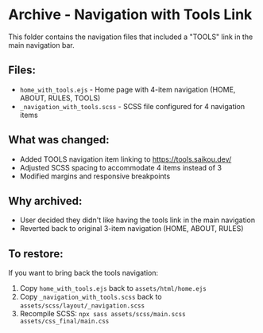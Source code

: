 # Archive - Navigation with Tools Link

This folder contains the navigation files that included a "TOOLS" link in the main navigation bar.

## Files:
- `home_with_tools.ejs` - Home page with 4-item navigation (HOME, ABOUT, RULES, TOOLS)
- `_navigation_with_tools.scss` - SCSS file configured for 4 navigation items

## What was changed:
- Added TOOLS navigation item linking to https://tools.saikou.dev/
- Adjusted SCSS spacing to accommodate 4 items instead of 3
- Modified margins and responsive breakpoints

## Why archived:
- User decided they didn't like having the tools link in the main navigation
- Reverted back to original 3-item navigation (HOME, ABOUT, RULES)

## To restore:
If you want to bring back the tools navigation:
1. Copy `home_with_tools.ejs` back to `assets/html/home.ejs`
2. Copy `_navigation_with_tools.scss` back to `assets/scss/layout/_navigation.scss`
3. Recompile SCSS: `npx sass assets/scss/main.scss assets/css_final/main.css`